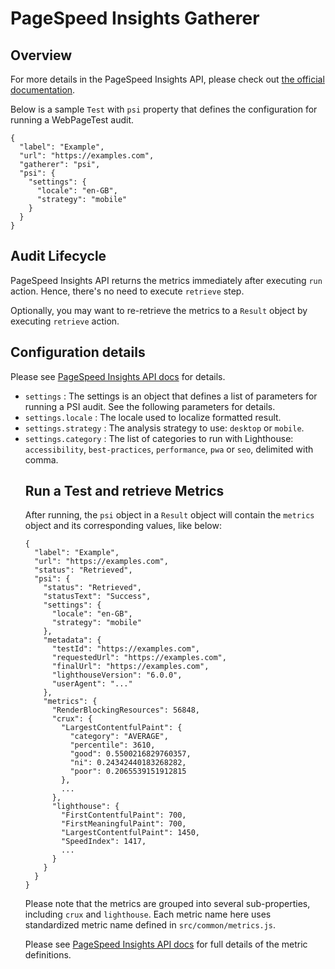 # PageSpeed Insights Gatherer

## Overview

For more details in the PageSpeed Insights API, please check out
[the official documentation](https://developers.google.com/speed/docs/insights/v5/get-started).

Below is a sample `Test` with `psi` property that defines the
configuration for running a WebPageTest audit.

```
{
  "label": "Example",
  "url": "https://examples.com",
  "gatherer": "psi",
  "psi": {
    "settings": {
      "locale": "en-GB",
      "strategy": "mobile"
    }
  }
}
```

## Audit Lifecycle

PageSpeed Insights API returns the metrics immediately after executing `run`
action. Hence, there's no need to execute `retrieve` step.

Optionally, you may want to re-retrieve the metrics to a `Result` object by
executing `retrieve` action.

## Configuration details

Please see [PageSpeed Insights API docs](https://developers.google.com/speed/docs/insights/v5/reference/pagespeedapi/runpagespeed) for details.

- `settings` <Object>: The settings is an object that defines a list of
parameters for running a PSI audit. See the following parameters for details.
- `settings.locale` <string>: The locale used to localize formatted result.
- `settings.strategy` <string>: The analysis strategy to use: `desktop` or
`mobile`.
- `settings.category` <string>: The list of categories to run with Lighthouse:
`accessibility`, `best-practices`, `performance`, `pwa` or `seo`, delimited
with comma.

## Run a Test and retrieve Metrics

After running, the `psi` object in a `Result` object will
contain the `metrics` object and its corresponding values, like below:

```
{
  "label": "Example",
  "url": "https://examples.com",
  "status": "Retrieved",  
  "psi": {
    "status": "Retrieved",
    "statusText": "Success",
    "settings": {
      "locale": "en-GB",
      "strategy": "mobile"
    },
    "metadata": {
      "testId": "https://examples.com",
      "requestedUrl": "https://examples.com",
      "finalUrl": "https://examples.com",
      "lighthouseVersion": "6.0.0",
      "userAgent": "..."
    },
    "metrics": {
      "RenderBlockingResources": 56848,
      "crux": {
        "LargestContentfulPaint": {
          "category": "AVERAGE",
          "percentile": 3610,
          "good": 0.5500216829760357,
          "ni": 0.24342440183268282,
          "poor": 0.2065539151912815
        },
        ...
      },
      "lighthouse": {
        "FirstContentfulPaint": 700,
        "FirstMeaningfulPaint": 700,
        "LargestContentfulPaint": 1450,
        "SpeedIndex": 1417,
        ...
      }
    }
  }
}
```

Please note that the metrics are grouped into several sub-properties,
including `crux` and `lighthouse`. Each metric name here uses standardized
metric name defined in `src/common/metrics.js`.

Please see [PageSpeed Insights API docs](https://developers.google.com/speed/docs/insights/v5/reference/pagespeedapi/runpagespeed) for full details of
the metric definitions.
